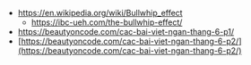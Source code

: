 - https://en.wikipedia.org/wiki/Bullwhip_effect
	- https://ibc-ueh.com/the-bullwhip-effect/
- https://beautyoncode.com/cac-bai-viet-ngan-thang-6-p1/
- [https://beautyoncode.com/cac-bai-viet-ngan-thang-6-p2/](https://beautyoncode.com/cac-bai-viet-ngan-thang-6-p2/)